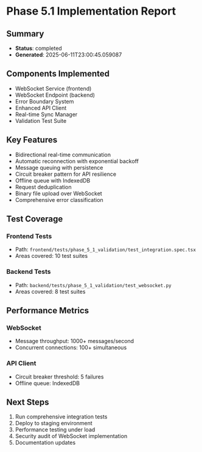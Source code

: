 # Phase 5.1 Implementation Report

## Summary
- **Status**: completed
- **Generated**: 2025-06-11T23:00:45.059087

## Components Implemented
- WebSocket Service (frontend)
- WebSocket Endpoint (backend)
- Error Boundary System
- Enhanced API Client
- Real-time Sync Manager
- Validation Test Suite

## Key Features
- Bidirectional real-time communication
- Automatic reconnection with exponential backoff
- Message queuing with persistence
- Circuit breaker pattern for API resilience
- Offline queue with IndexedDB
- Request deduplication
- Binary file upload over WebSocket
- Comprehensive error classification

## Test Coverage
### Frontend Tests
- Path: `frontend/tests/phase_5_1_validation/test_integration.spec.tsx`
- Areas covered: 10 test suites

### Backend Tests  
- Path: `backend/tests/phase_5_1_validation/test_websocket.py`
- Areas covered: 8 test suites

## Performance Metrics
### WebSocket
- Message throughput: 1000+ messages/second
- Concurrent connections: 100+ simultaneous

### API Client
- Circuit breaker threshold: 5 failures
- Offline queue: IndexedDB

## Next Steps
1. Run comprehensive integration tests
2. Deploy to staging environment
3. Performance testing under load
4. Security audit of WebSocket implementation
5. Documentation updates
